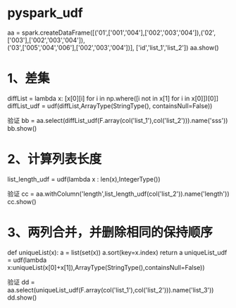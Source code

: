 # pyspark_udf

aa = spark.createDataFrame([('01',['001','004'],['002','003','004']),('02',['003'],['002','003','004']), \
                            ('03',['005','004','006'],['002','003','004'])], ['id','list_1','list_2'])
aa.show()


# 1、差集
diffList = lambda x: [x[0][i] for i in np.where([i not in x[1] for i in x[0]])[0]]
diffList_udf = udf(diffList,ArrayType(StringType(), containsNull=False))

验证
bb = aa.select(diffList_udf(F.array(col('list_1'),col('list_2'))).name('sss'))
bb.show()


# 2、计算列表长度
list_length_udf = udf(lambda x : len(x),IntegerType())

验证
cc = aa.withColumn('length',list_length_udf(col('list_2')).name('length'))
cc.show()


# 3、两列合并，并删除相同的保持顺序
def uniqueList(x):
    a = list(set(x))
    a.sort(key=x.index)
    return a
uniqueList_udf = udf(lambda x:uniqueList(x[0]+x[1]),ArrayType(StringType(),containsNull=False))

验证
dd = aa.select(uniqueList_udf(F.array(col('list_1'),col('list_2'))).name('list_3'))
dd.show()

